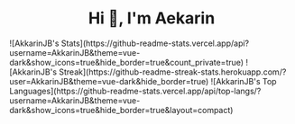 <h1 align="center">Hi 👋, I'm Aekarin</h1>
![AkkarinJB's Stats](https://github-readme-stats.vercel.app/api?username=AkkarinJB&theme=vue-dark&show_icons=true&hide_border=true&count_private=true)
![AkkarinJB's Streak](https://github-readme-streak-stats.herokuapp.com/?user=AkkarinJB&theme=vue-dark&hide_border=true)
![AkkarinJB's Top Languages](https://github-readme-stats.vercel.app/api/top-langs/?username=AkkarinJB&theme=vue-dark&show_icons=true&hide_border=true&layout=compact)
